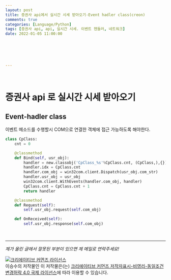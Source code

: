 ```yaml
---
layout: post
title: 증권사 api에서 실시간 시세 받아오기-Event hadler class(creon)
comments: true
categories: [Language/Python]
tags: [증권사 api, api, 실시간 시세. 이벤트 헨들러, 네트워크]
date: 2022-01-05 11:00:00






---
```


<br/>

# 증권사 api 로 실시간 시세 받아오기

## Event-hadler class

이벤트 메소드를 수행할시 COM으로 연결한 객체에 접근 가능하도록 해야한다.

```python
class CpClass:
    cnt = 0

    @classmethod
    def Bind(self, usr_obj):
        handler = new.classobj('CpClass_%s'%CpClass.cnt, (CpClass,),{})
        handler.idx = CpClass.cnt
        handler.com_obj = win32com.client.Dispatch(usr_obj.com_str)
        handler.usr_obj = usr_obj
        win32com.client.WithEvents(handler.com_obj, handler)
        CpClass.cnt = CpClass.cnt + 1
        return handler

    @classmethod
    def Request(self):
        self.usr_obj.request(self.com_obj)

    def OnReceived(self):
        self.usr_obj.response(self.com_obj)
```



<br/>

------

*제가 올린 글에서 잘못된 부분이 있으면 제 메일로 연락주세요!*

<a rel="license" href="http://creativecommons.org/licenses/by-nc-sa/4.0/"><img alt="크리에이티브 커먼즈 라이선스" style="border-width:0" src="https://i.creativecommons.org/l/by-nc-sa/4.0/88x31.png" /></a><br /><span xmlns:cc="http://creativecommons.org/ns#" property="cc:attributionName">이승수</span>의 저작물인 이 저작물은(는) <a rel="license" href="http://creativecommons.org/licenses/by-nc-sa/4.0/">크리에이티브 커먼즈 저작자표시-비영리-동일조건변경허락 4.0 국제 라이선스</a>에 따라 이용할 수 있습니다.